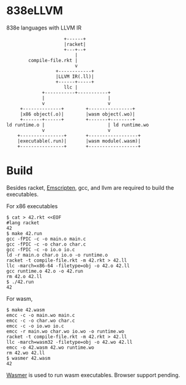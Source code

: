 # 838eLLVM

838e languages with LLVM IR

```
                     +------+
                     |racket|
                     +---+--+
                         |
        compile-file.rkt |
                         v
                  +------------+
                  |LLVM IR(.ll)|
                  +------+-----+
                     llc |
             +-----------+-----------+
             |                       |
             v                       v
     +--------------+        +----------------+
     |x86 object(.o)|        |wasm object(.wo)|
     +-------+------+        +-------+--------+
ld runtime.o |                       | ld runtime.wo
             v                       v
    +----------------+       +------------------+
    |executable(.run)|       |wasm module(.wasm)|
    +----------------+       +------------------+
```

# Build

Besides racket, [Emscripten](https://emscripten.org/index.html),
gcc, and llvm are required to build the executables.

For x86 executables

```console
$ cat > 42.rkt <<EOF
#lang racket
42
$ make 42.run
gcc -fPIC -c -o main.o main.c
gcc -fPIC -c -o char.o char.c
gcc -fPIC -c -o io.o io.c
ld -r main.o char.o io.o -o runtime.o
racket -t compile-file.rkt -m 42.rkt > 42.ll
llc -march=x86-64 -filetype=obj -o 42.o 42.ll
gcc runtime.o 42.o -o 42.run
rm 42.o 42.ll
$ ./42.run
42
```

For wasm,

```console
$ make 42.wasm
emcc -c -o main.wo main.c
emcc -c -o char.wo char.c
emcc -c -o io.wo io.c
emcc -r main.wo char.wo io.wo -o runtime.wo
racket -t compile-file.rkt -m 42.rkt > 42.ll
llc -march=wasm32 -filetype=obj -o 42.wo 42.ll
emcc -o 42.wasm 42.wo runtime.wo
rm 42.wo 42.ll
$ wasmer 42.wasm
42
```

[Wasmer](https://wasmer.io/) is used to run wasm
executables. Browser support pending.
